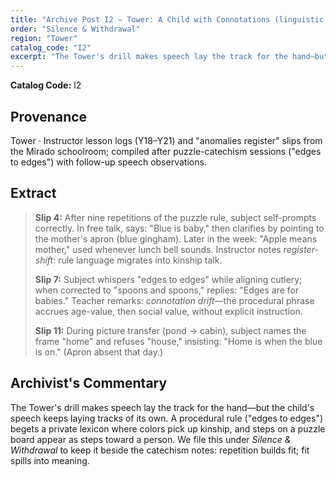 ```yaml
---
title: "Archive Post I2 — Tower: A Child with Connotations (linguistic anomalies register)"
order: "Silence & Withdrawal"
region: "Tower"
catalog_code: "I2"
excerpt: "The Tower's drill makes speech lay the track for the hand—but the child's speech keeps laying tracks of its own."
---
```


**Catalog Code:** I2

## Provenance

Tower · Instructor lesson logs (Y18–Y21) and "anomalies register" slips from the Mirado schoolroom;
compiled after puzzle-catechism sessions ("edges to edges") with follow-up speech observations.

## Extract

> **Slip 4:** After nine repetitions of the puzzle rule, subject self-prompts correctly.
> In free talk, says: "Blue is baby," then clarifies by pointing to the mother's apron (blue gingham).
> Later in the week: "Apple means mother," used whenever lunch bell sounds. Instructor notes *register-shift*:
> rule language migrates into kinship talk.
> 
> **Slip 7:** Subject whispers "edges to edges" while aligning cutlery; when corrected to
> "spoons and spoons," replies: "Edges are for babies." Teacher remarks: *connotation drift*—the procedural
> phrase accrues age-value, then social value, without explicit instruction.
> 
> **Slip 11:** During picture transfer (pond → cabin), subject names the frame "home"
> and refuses "house," insisting: "Home is when the blue is on." (Apron absent that day.)

## Archivist's Commentary

The Tower's drill makes speech lay the track for the hand—but the child's speech keeps laying tracks of its own.
A procedural rule ("edges to edges") begets a private lexicon where colors pick up kinship, and steps on a puzzle
board appear as steps toward a person. We file this under *Silence & Withdrawal* to keep it beside
the catechism notes: repetition builds fit; fit spills into meaning.